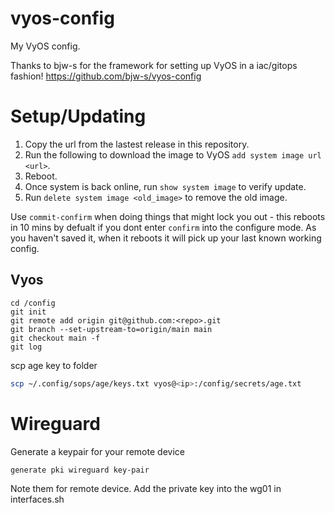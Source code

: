 # vyos-config

My VyOS config.

Thanks to bjw-s for the framework for setting up VyOS in a iac/gitops fashion!
https://github.com/bjw-s/vyos-config

# Setup/Updating

1. Copy the url from the lastest release in this repository.
2. Run the following to download the image to VyOS `add system image url <url>`.
3. Reboot.
4. Once system is back online, run `show system image` to verify update.
5. Run `delete system image <old_image>` to remove the old image.

Use `commit-confirm` when doing things that might lock you out - this reboots in 10 mins by defualt if you dont enter `confirm` into the configure mode. As you haven't saved it, when it reboots it will pick up your last known working config.

## Vyos

```
cd /config
git init
git remote add origin git@github.com:<repo>.git
git branch --set-upstream-to=origin/main main
git checkout main -f
git log
```

scp age key to folder

```bash
scp ~/.config/sops/age/keys.txt vyos@<ip>:/config/secrets/age.txt
```

# Wireguard

Generate a keypair for your remote device

```
generate pki wireguard key-pair
```

Note them for remote device. Add the private key into the wg01 in interfaces.sh